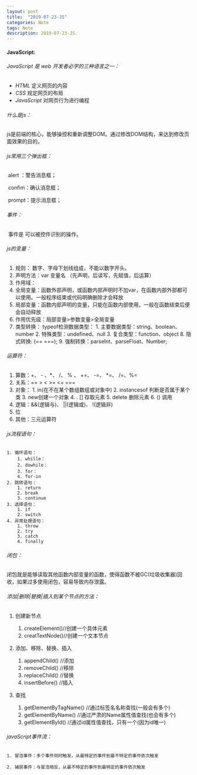 ```yaml
---
layout: post
title:  "2019-07-23-JS"
categories: Note
tags: Note
description: 2019-07-23-JS.
---
```


#### JavaScript:

###### 			JavaScript 是 web 开发者必学的三种语言之一：

- *HTML* 定义网页的内容
- *CSS* 规定网页的布局
- *JavaScript* 对网页行为进行编程

###### 		什么是js：

​	js是前端的核心，能够操控和重新调整DOM。通过修改DOM结构，来达到修改页面效果的目的。

###### js常用三个弹出框：

​	alert ：警告消息框；

​	confim：确认消息框；

​	prompt：提示消息框；

###### 事件：

​	事件是 可以被控件识别的操作。

###### js的变量：	

  1. 规则： 数字、字母下划线组成，不能以数字开头。
  2. 声明方法：var  变量名 （先声明，后读写，先赋值，后运算）
  3. 作用域： 
  1. 全局变量：函数外部声明，或函数内部声明时不加var，在函数内部外部都可以使用。一般程序结束或代码明确删除才会释放 
  2. 局部变量：函数内部声明的变量，只能在函数内部使用，一般在函数结束后便会自动释放
  3. 作用优先级：局部变量>参数变量>全局变量
  4. 类型转换：
       typeof检测数据类型：
           1. 主要数据类型：string、boolean、number
           2. 特殊类型：undefined、null
           3. 复合类型：function、object
    8. 隐式转换: (==   ===);
    9. 强制转换：parseInt、parseFloat、Number;

###### 运算符：

  1. 算数：+、 - 、*、 /、 % 、 +=、 -=、 *=、 /=、%=
  2. 关系：==  > <  >= <= === 
  3. 对象：
               1. in(在不在某个数组数组或对象中) 
               2. instancesof 判断是否属于某个类
               3. new创建一个对象
               4. .  []  存取元素
               5. delete 删除元素
               6. () 调用
  4. 逻辑：&&(逻辑与)、 ||(逻辑或)、 !(逻辑非)
  5. 位
  6. 其他：三元运算符

###### js流程语句：

 	1. 循环语句：
      	1. whille：
      	2. dowhile：
      	3. for：
      	4. for-in
 	2. 跳转语句：
      	1. return
      	2. break
      	3. continue
 	3. 选择语句：
      	1. if
      	2. switch
 	4. 异常处理语句：
      	1. throw
      	2. try
      	3. catch
      	4. finally

###### 闭包：

​	闭包就是能够读取其他函数内部变量的函数，使得函数不被GC(垃圾收集器)回收，如果过多使用闭包，容易导致内存泄露。

###### 添加|删除|替换|插入到某个节点的方法：

 1. 创建新节点

     1. createElement()//创建一个具体元素
     2. creatTextNode()//创建一个文本节点

2. 添加、移除、替换、插入
   1. appendChild()  //添加
   2. removeChild()  //移除
   3. replaceChild()  //替换
   4. insertBefore()   //插入
3. 查找
   1. getElementByTagName() //通过标签名名称查找(一般会有多个)
   2. getElementByName()  //通过严肃的Name属性值查找(也会有多个)
   3. getElementById()  //通过id属性值查找，只有一个(因为id唯一)

###### javaScript事件流：

 	1. 冒泡事件：多个事件同时触发，从最特定的事件到最不特定的事件依次触发

	2. 捕获事件：与冒泡相反，从最不特定的事件到最特定的事件依次触发



